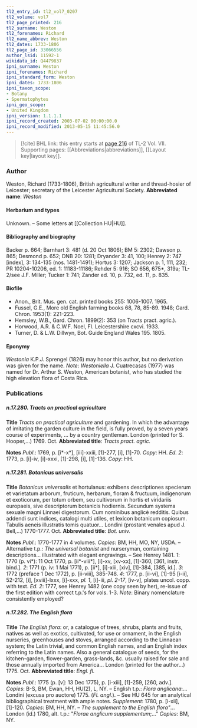 ```yaml
---
tl2_entry_id: tl2_vol7_0207
tl2_volume: vol7
tl2_page_printed: 216
tl2_surname: Weston
tl2_forenames: Richard
tl2_name_abbrev: Weston
tl2_dates: 1733-1806
tl2_page_id: 33066556
author_lsid: 11592-1
wikidata_id: Q4479837
ipni_surname: Weston
ipni_forenames: Richard
ipni_standard_form: Weston
ipni_dates: 1733-1806
ipni_taxon_scope: 
- Botany
- Spermatophytes
ipni_geo_scope: 
- United Kingdom
ipni_version: 1.1.1.1
ipni_record_created: 2003-07-02 00:00:00.0
ipni_record_modified: 2013-05-15 11:45:56.0
---
```



> [!cite] BHL link: this entry starts at [page 216](https://www.biodiversitylibrary.org/page/33066556) of TL-2 Vol. VII.
> Supporting pages: [[Abbreviations|abbreviations]], [[Layout key|layout key]].

### Author

Weston, Richard (1733-1806), British agricultural writer and thread-hosier of Leicester; secretary of the Leicester Agricultural Society. 
**Abbreviated name**: *Weston*

#### Herbarium and types

Unknown. – Some letters at [[Collection HU|HU]].

#### Bibliography and biography

Backer p. 664; Barnhart 3: 481 (d. 20 Oct 1806); BM 5: 2302; Dawson p. 865; Desmond p. 652; DNB 20: 1281; Dryander 3: 41, 100; Henrey 2: 747 \[index\], 3: 134-135 (nos. 1481-1491); Hortus 3: 1207; Jackson p. 1, 111, 232; PR 10204-10206, ed. 1: 11183-11186; Rehder 5: 916; SO 656, 675\*, 319a; TL-2/see J.F. Miller; Tucker 1: 741; Zander ed. 10, p. 732, ed. 11, p. 835.

#### Biofile

- Anon., Brit. Mus. gen. cat. printed books 255: 1006-1007. 1965.
- Fussel, G.E., More old English farming books 68, 78, 85-89. 1948; Gard. Chron. 1953(1): 221-223.
- Hemsley, W.B., Gard. Chron. 1899(2): 353 (on Tracts pract. agric.).
- Horwood, A.R. & C.W.F. Noel, Fl. Leicestershire cxcvi. 1933.
- Turner, D. & L.W. Dillwyn, Bot. Guide England Wales 195. 1805.

#### Eponymy

*Westonia* K.P.J. Sprengel (1826) may honor this author, but no derivation was given for the name. *Note*: *Westoniella* J. Cuatrecasas (1977) was named for Dr. Arthur S. Weston, American botanist, who has studied the high elevation flora of Costa Rica.

### Publications

##### n.17.280. Tracts on practical agriculture

**Title**
*Tracts on practical agriculture* and gardening. In which the advantage of imitating the garden culture in the field, is fully proved, by a seven years course of experiments, ... by a country gentleman. London (printed for S. Hooper,...) 1769. Oct.
**Abbreviated title**: *Tracts pract. agric.*

**Notes**
*Publ*.: 1769, p. \[i\*-x\*\], \[iii\]-xxiii, \[1\]-277, \[i\], \[1\]-70. *Copy*: HH.
*Ed. 2*: 1773, p. \[i\]-iv, \[i\]-xxxi, \[1\]-298, \[i\], \[1\]-136. *Copy*: HH.

##### n.17.281. Botanicus universalis

**Title**
*Botanicus universalis* et hortulanus: exhibens descriptiones specierum et varietatum arborum, fruticum, herbarum, floram & fructuum, indigenorum et exoticorum, per totum orbem, seu cultivorum in hortis et viridariis europaeis, sive descriptorum botanicis hodiernis. Secundum systema sexuale magni Linnaei digestorum. Cum nominibus anglicè redditis. Quibus addendi sunt indices, catalogi multi utiles, et lexicon botanicum copiosum. Tabulis aeneis illustratis tomis quatuor... Londini (prostant venales apud J. Bell,...) 1770-1777. Oct.
**Abbreviated title**: *Bot. univ.*

**Notes**
*Publ*.: 1770-1777 in 4 volumes. *Copies*: BM, HH, MO, NY, USDA. – Alternative t.p.:
*The universal botanist* and nurseryman, containing descriptions... illustrated with elegant engravings. – See Henrey 1481.
*1*: 1770 (p. vi\*): 11 Oct 1770, p. \[ii\*-viii\*\], \[i\]-xv, \[xv-xx\], \[1\]-360, \[361, instr. bind.\].
*2*: 1771 (p. iv: 1 Mai 1771), p. \[ii\*\], \[i\]-xiii, \[xiv\], \[1\]-384, \[385, id.\].
*3*: 1772 (preface 1 Dec 1772), p. \[ii-viii\], 385-748.
*4*: 1777, p. \[ii-vi\], \[1\]-95 \[i-ii\], 52-212, \[i\], \[xviii\]-lxxx, \[i\]-xxx, *pl. 1*, \[i\]-iii, *pl. 2-17*, \[iv-v\], plates uncol. copp. with text.
*Ed. 2*: 1777, see Henrey 1482 (one copy seen by her), re-issue of the first edition with correct t.p.'s for vols. 1-3.
*Note*: Binary nomenclature consistently employed?

##### n.17.282. The English flora

**Title**
*The English flora*: or, a catalogue of trees, shrubs, plants and fruits, natives as well as exotics, cultivated, for use or ornament, in the English nurseries, greenhouses and stoves, arranged according to the Linnaean system; the Latin trivial, and common English names, and an English index referring to the Latin names. Also a general catalogue of seeds, for the kitchen-garden, flower-garden, grass-lands, &c. usually raised for sale and those annually imported from America... London (printed for the author...) 1775. Oct.
**Abbreviated title**: *Engl. fl.*

**Notes**
*Publ*.: 1775 (p. \[v\]: 13 Dec 1775), p. \[i-xiii\], \[1\]-259, \[260, adv.\]. *Copies*: B-S, BM, Ewan, HH, HU(2), L, NY. – English t.p.: *Flora anglicana*:... Londini (excusa pro auctore) 1775. (*Fl. angl.*). – See HU 645 for an analytical bibliographical treatment with ample notes.
*Supplement*: 1780, p. \[i-xii\], \[1\]-120. *Copies*: BM, HH, NY. – *The supplement to the English flora"*... London (id.) 1780, alt. t.p.: "*Florae anglicum supplementum*;..." *Copies*: BM, NY.

